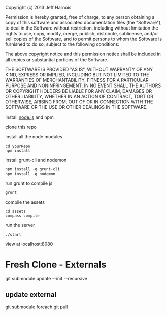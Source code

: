 Copyright (c) 2013 Jeff Harnois

Permission is hereby granted, free of charge, to any person
obtaining a copy of this software and associated documentation
files (the "Software"), to deal in the Software without
restriction, including without limitation the rights to use,
copy, modify, merge, publish, distribute, sublicense, and/or sell
copies of the Software, and to permit persons to whom the
Software is furnished to do so, subject to the following
conditions:

The above copyright notice and this permission notice shall be
included in all copies or substantial portions of the Software.

THE SOFTWARE IS PROVIDED "AS IS", WITHOUT WARRANTY OF ANY KIND,
EXPRESS OR IMPLIED, INCLUDING BUT NOT LIMITED TO THE WARRANTIES
OF MERCHANTABILITY, FITNESS FOR A PARTICULAR PURPOSE AND
NONINFRINGEMENT. IN NO EVENT SHALL THE AUTHORS OR COPYRIGHT
HOLDERS BE LIABLE FOR ANY CLAIM, DAMAGES OR OTHER LIABILITY,
WHETHER IN AN ACTION OF CONTRACT, TORT OR OTHERWISE, ARISING
FROM, OUT OF OR IN CONNECTION WITH THE SOFTWARE OR THE USE OR
OTHER DEALINGS IN THE SOFTWARE.



install [node.js](http://nodejs.org/#download) and npm

clone this repo

install all the node modules

    cd yourRepo
    npm install
    
install grunt-cli and nodemon

    npm install -g grunt-cli
    npm install -g nodemon

run grunt to compile js

    grunt

compile the assets

    cd assets
    compass compile

run the server

    ./start
    
view at localhost:8080

Fresh Clone - Externals
=======================

  git submodule update --init --recursive

update external
---------------

  git submodule foreach git pull
